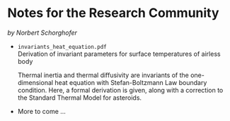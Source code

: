 Notes for the Research Community
================================
*by Norbert Schorghofer*

* `invariants_heat_equation.pdf`  
  Derivation of invariant parameters for surface temperatures of
  airless body

  Thermal inertia and thermal diffusivity are invariants of the
  one-dimensional heat equation with Stefan-Boltzmann Law boundary
  condition. Here, a formal derivation is given, along with a
  correction to the Standard Thermal Model for asteroids.

* More to come ...